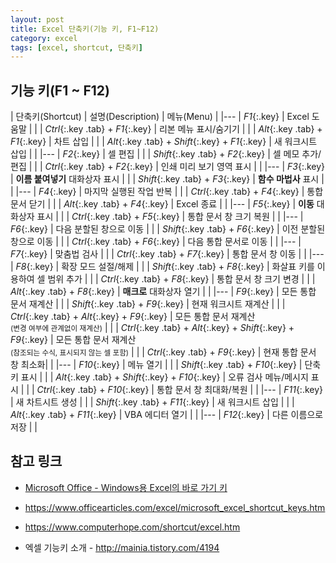 ```yaml
---
layout: post
title: Excel 단축키(기능 키, F1~F12)
category: excel
tags: [excel, shortcut, 단축키]
---
```


## 기능 키(F1 ~ F12)

| 단축키(Shortcut) | 설명(Description) | 메뉴(Menu) |
|---
| *F1*{:.key}  | Excel 도움말 | |
| *Ctrl*{:.key .tab} + *F1*{:.key}  | 리본 메뉴 표시/숨기기 | |
| *Alt*{:.key .tab} + *F1*{:.key}   | 차트 삽입 | |
| *Alt*{:.key .tab} + *Shift*{:.key} + *F1*{:.key} | 새 워크시트 삽입 | |
|---
| *F2*{:.key}  | 셀 편집 | |
| *Shift*{:.key .tab} + *F2*{:.key} | 셀 메모 추가/편집 | |
| *Ctrl*{:.key .tab} + *F2*{:.key}  | 인쇄 미리 보기 영역 표시 | |
|---
| *F3*{:.key}  | **이름 붙여넣기** 대화상자 표시 | |
| *Shift*{:.key .tab} + *F3*{:.key} | **함수 마법사** 표시 | |
|---
| *F4*{:.key}  | 마지막 실행된 작업 반복 | |
| *Ctrl*{:.key .tab} + *F4*{:.key}  | 통합 문서 닫기 | |
| *Alt*{:.key .tab} + *F4*{:.key}   | Excel 종료 | |
|---
| *F5*{:.key}  | **이동** 대화상자 표시 | |
| *Ctrl*{:.key .tab} + *F5*{:.key}  | 통합 문서 창 크기 복원 | |
|---
| *F6*{:.key}  | 다음 분할된 창으로 이동 | |
| *Shift*{:.key .tab} + *F6*{:.key} | 이전 분할된 창으로 이동 | |
| *Ctrl*{:.key .tab} + *F6*{:.key}  | 다음 통합 문서로 이동 | |
|---
| *F7*{:.key}  | 맞춤법 검사 | |
| *Ctrl*{:.key .tab} + *F7*{:.key}  | 통합 문서 창 이동 | |
|---
| *F8*{:.key}  | 확장 모드 설절/해제 | |
| *Shift*{:.key .tab} + *F8*{:.key} | 화살표 키를 이용하여 셀 범위 추가 | |
| *Ctrl*{:.key .tab} + *F8*{:.key}  | 통합 문서 창 크기 변경 | |
| *Alt*{:.key .tab} + *F8*{:.key}   | **매크로** 대화상자 열기 | |
|---
| *F9*{:.key}  | 모든 통합 문서 재계산 | |
| *Shift*{:.key .tab} + *F9*{:.key} | 현재 워크시트 재계산 | |
| *Ctrl*{:.key .tab} + *Alt*{:.key} + *F9*{:.key} | 모든 통합 문서 재계산<br/><small>(변경 여부에 관계없이 재계산)</small> | |
| *Ctrl*{:.key .tab} + *Alt*{:.key} + *Shift*{:.key} + *F9*{:.key} | 모든 통합 문서 재계산<br/><small>(참조되는 수식, 표시되지 않는 셀 포함)</small> | |
| *Ctrl*{:.key .tab} + *F9*{:.key}  | 현재 통합 문서 창 최소화| |
|---
| *F10*{:.key} | 메뉴 열기 | |
| *Shift*{:.key .tab} + *F10*{:.key} | 단축 키 표시 | |
| *Alt*{:.key .tab} + *Shift*{:.key} + *F10*{:.key} | 오류 검사 메뉴/메시지 표시 | |
| *Ctrl*{:.key .tab} + *F10*{:.key} | 통합 문서 창 최대화/복원 | |
|---
| *F11*{:.key} | 새 차트시트 생성 | |
| *Shift*{:.key .tab} + *F11*{:.key} | 새 워크시트 삽입 | |
| *Alt*{:.key .tab} + *F11*{:.key}  | VBA 에디터 열기 | |
|---
| *F12*{:.key} | 다른 이름으로 저장 | |

## 참고 링크

 * [Microsoft Office - Windows용 Excel의 바로 가기 키](https://support.office.com/ko-kr/article/windows%EC%9A%A9-excel%EC%9D%98-%EB%B0%94%EB%A1%9C-%EA%B0%80%EA%B8%B0-%ED%82%A4-1798d9d5-842a-42b8-9c99-9b7213f0040f)
 * <https://www.officearticles.com/excel/microsoft_excel_shortcut_keys.htm>
 * <https://www.computerhope.com/shortcut/excel.htm>

 * 엑셀 기능키 소개 - <http://mainia.tistory.com/4194>
